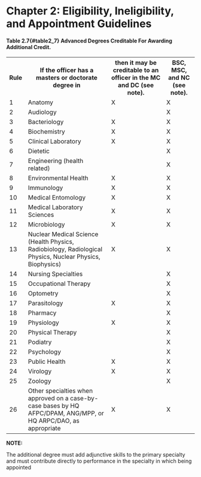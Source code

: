 # Chapter 2: Eligibility, Ineligibility, and Appointment Guidelines

#### Table 2.7{#table2_7} Advanced Degrees Creditable For Awarding Additional Credit.

<table class="tg">
  <tr>
    <th class="tg-yw4l">Rule</th>
    <th class="tg-yw4l">If the officer has a masters or doctorate degree in</th>
    <th class="tg-yw4l">then it may be creditable to an officer in the MC and DC (see note).</th>
    <th class="tg-yw4l">BSC, MSC, and NC (see note).</th>
  </tr>
  <tr>
    <td class="tg-yw4l">1</td>
    <td class="tg-yw4l">Anatomy</td>
    <td class="tg-yw4l">X</td>
    <td class="tg-yw4l">X</td>
  </tr>
  <tr>
    <td class="tg-yw4l">2</td>
    <td class="tg-yw4l">Audiology</td>
    <td class="tg-yw4l"></td>
    <td class="tg-yw4l">X</td>
  </tr>
  <tr>
    <td class="tg-yw4l">3</td>
    <td class="tg-yw4l">Bacteriology</td>
    <td class="tg-yw4l">X</td>
    <td class="tg-yw4l">X</td>
  </tr>
  <tr>
    <td class="tg-yw4l">4</td>
    <td class="tg-yw4l">Biochemistry</td>
    <td class="tg-yw4l">X</td>
    <td class="tg-yw4l">X</td>
  </tr>
  <tr>
    <td class="tg-yw4l">5</td>
    <td class="tg-yw4l">Clinical Laboratory</td>
    <td class="tg-yw4l">X</td>
    <td class="tg-yw4l">X</td>
  </tr>
  <tr>
    <td class="tg-yw4l">6</td>
    <td class="tg-yw4l">Dietetic</td>
    <td class="tg-yw4l"></td>
    <td class="tg-yw4l">X</td>
  </tr>
  <tr>
    <td class="tg-yw4l">7</td>
    <td class="tg-yw4l">Engineering (health related)</td>
    <td class="tg-yw4l"></td>
    <td class="tg-yw4l">X</td>
  </tr>
  <tr>
    <td class="tg-yw4l">8</td>
    <td class="tg-yw4l">Environmental Health</td>
    <td class="tg-yw4l">X</td>
    <td class="tg-yw4l">X</td>
  </tr>
  <tr>
    <td class="tg-yw4l">9</td>
    <td class="tg-yw4l">Immunology</td>
    <td class="tg-yw4l">X</td>
    <td class="tg-yw4l">X</td>
  </tr>
  <tr>
    <td class="tg-yw4l">10</td>
    <td class="tg-yw4l">Medical Entomology</td>
    <td class="tg-yw4l">X</td>
    <td class="tg-yw4l">X</td>
  </tr>
  <tr>
    <td class="tg-yw4l">11</td>
    <td class="tg-yw4l">Medical Laboratory Sciences</td>
    <td class="tg-yw4l">X</td>
    <td class="tg-yw4l">X</td>
  </tr>
  <tr>
    <td class="tg-yw4l">12</td>
    <td class="tg-yw4l">Microbiology</td>
    <td class="tg-yw4l">X</td>
    <td class="tg-yw4l">X</td>
  </tr>
  <tr>
    <td class="tg-yw4l">13</td>
    <td class="tg-yw4l">Nuclear Medical Science (Health Physics, Radiobiology, Radiological Physics, Nuclear Physics,  Biophysics)</td>
    <td class="tg-yw4l">X</td>
    <td class="tg-yw4l">X</td>
  </tr>
  <tr>
    <td class="tg-yw4l">14</td>
    <td class="tg-yw4l">Nursing Specialties</td>
    <td class="tg-yw4l"></td>
    <td class="tg-yw4l">X</td>
  </tr>
  <tr>
    <td class="tg-yw4l">15</td>
    <td class="tg-yw4l">Occupational Therapy</td>
    <td class="tg-yw4l"></td>
    <td class="tg-yw4l">X</td>
  </tr>
  <tr>
    <td class="tg-yw4l">16</td>
    <td class="tg-yw4l">Optometry</td>
    <td class="tg-yw4l"></td>
    <td class="tg-yw4l">X</td>
  </tr>
  <tr>
    <td class="tg-yw4l">17</td>
    <td class="tg-yw4l">Parasitology</td>
    <td class="tg-yw4l">X</td>
    <td class="tg-yw4l">X</td>
  </tr>
  <tr>
    <td class="tg-yw4l">18</td>
    <td class="tg-yw4l">Pharmacy</td>
    <td class="tg-yw4l"></td>
    <td class="tg-yw4l">X</td>
  </tr>
  <tr>
    <td class="tg-yw4l">19</td>
    <td class="tg-yw4l">Physiology</td>
    <td class="tg-yw4l">X</td>
    <td class="tg-yw4l">X</td>
  </tr>
  <tr>
    <td class="tg-yw4l">20</td>
    <td class="tg-yw4l">Physical Therapy</td>
    <td class="tg-yw4l"></td>
    <td class="tg-yw4l">X</td>
  </tr>
  <tr>
    <td class="tg-yw4l">21</td>
    <td class="tg-yw4l">Podiatry</td>
    <td class="tg-yw4l"></td>
    <td class="tg-yw4l">X</td>
  </tr>
  <tr>
    <td class="tg-yw4l">22</td>
    <td class="tg-yw4l">Psychology</td>
    <td class="tg-yw4l"></td>
    <td class="tg-yw4l">X</td>
  </tr>
  <tr>
    <td class="tg-yw4l">23</td>
    <td class="tg-yw4l">Public Health</td>
    <td class="tg-yw4l">X</td>
    <td class="tg-yw4l">X</td>
  </tr>
  <tr>
    <td class="tg-yw4l">24</td>
    <td class="tg-yw4l">Virology</td>
    <td class="tg-yw4l">X</td>
    <td class="tg-yw4l">X</td>
  </tr>
  <tr>
    <td class="tg-yw4l">25</td>
    <td class="tg-yw4l">Zoology</td>
    <td class="tg-yw4l"></td>
    <td class="tg-yw4l">X</td>
  </tr>
  <tr>
    <td class="tg-yw4l">26</td>
    <td class="tg-yw4l">Other specialties when approved on a case-by-case bases by HQ AFPC/DPAM, ANG/MPP, or HQ ARPC/DAO, as appropriate</td>
    <td class="tg-yw4l">X</td>
    <td class="tg-yw4l">X</td>
  </tr>
</table>

**NOTE:**

The additional degree must add adjunctive skills to the primary specialty and must contribute directly to performance in the specialty in which being appointed
